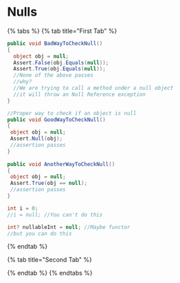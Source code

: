 # Nulls

{% tabs %}
{% tab title="First Tab" %}
```csharp
public void BadWayToCheckNull()
{
  object obj = null;
  Assert.False(obj.Equals(null));
  Assert.True(obj.Equals(null)); 
  //None of the above passes
  //why?
  //We are trying to call a method under a null object
  //it will throw an Null Reference exception
}

//Proper way to check if an object is null
public void GoodWayToCheckNull() 
{
 object obj = null; 
 Assert.Null(obj); 
 //assertion passes
}
 
public void AnotherWayToCheckNull()
{
 object obj = null;
 Assert.True(obj == null);
 //assertion passes
}
```



```csharp
int i = 0;
//i = null; //You can't do this

int? nullableInt = null; //Maybe functor 
//but you can do this
```
{% endtab %}

{% tab title="Second Tab" %}

{% endtab %}
{% endtabs %}

